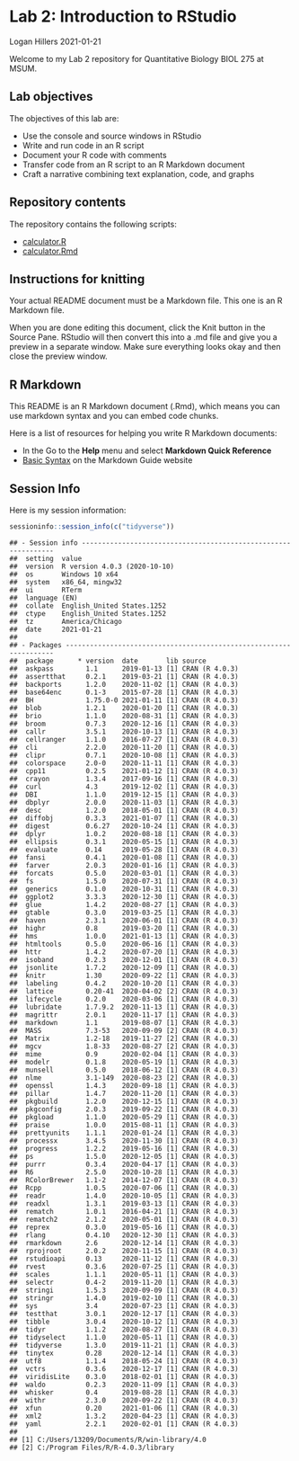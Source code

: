 Lab 2: Introduction to RStudio
================
Logan Hillers
2021-01-21

Welcome to my Lab 2 repository for Quantitative Biology BIOL 275 at
MSUM.

## Lab objectives

The objectives of this lab are:

  - Use the console and source windows in RStudio
  - Write and run code in an R script
  - Document your R code with comments
  - Transfer code from an R script to an R Markdown document
  - Craft a narrative combining text explanation, code, and graphs

## Repository contents

The repository contains the following scripts:

  - [calculator.R](calculator.R)
  - [calculator.Rmd](calculator.Rmd)

## Instructions for knitting

Your actual README document must be a Markdown file. This one is an R
Markdown file.

When you are done editing this document, click the Knit button in the
Source Pane. RStudio will then convert this into a .md file and give you
a preview in a separate window. Make sure everything looks okay and then
close the preview window.

## R Markdown

This README is an R Markdown document (.Rmd), which means you can use
markdown syntax and you can embed code chunks.

Here is a list of resources for helping you write R Markdown documents:

  - In the Go to the **Help** menu and select **Markdown Quick
    Reference**
  - [Basic Syntax](https://www.markdownguide.org/basic-syntax/) on the
    Markdown Guide website

## Session Info

Here is my session information:

``` r
sessioninfo::session_info(c("tidyverse"))
```

    ## - Session info ---------------------------------------------------------------
    ##  setting  value                       
    ##  version  R version 4.0.3 (2020-10-10)
    ##  os       Windows 10 x64              
    ##  system   x86_64, mingw32             
    ##  ui       RTerm                       
    ##  language (EN)                        
    ##  collate  English_United States.1252  
    ##  ctype    English_United States.1252  
    ##  tz       America/Chicago             
    ##  date     2021-01-21                  
    ## 
    ## - Packages -------------------------------------------------------------------
    ##  package      * version  date       lib source        
    ##  askpass        1.1      2019-01-13 [1] CRAN (R 4.0.3)
    ##  assertthat     0.2.1    2019-03-21 [1] CRAN (R 4.0.3)
    ##  backports      1.2.0    2020-11-02 [1] CRAN (R 4.0.3)
    ##  base64enc      0.1-3    2015-07-28 [1] CRAN (R 4.0.3)
    ##  BH             1.75.0-0 2021-01-11 [1] CRAN (R 4.0.3)
    ##  blob           1.2.1    2020-01-20 [1] CRAN (R 4.0.3)
    ##  brio           1.1.0    2020-08-31 [1] CRAN (R 4.0.3)
    ##  broom          0.7.3    2020-12-16 [1] CRAN (R 4.0.3)
    ##  callr          3.5.1    2020-10-13 [1] CRAN (R 4.0.3)
    ##  cellranger     1.1.0    2016-07-27 [1] CRAN (R 4.0.3)
    ##  cli            2.2.0    2020-11-20 [1] CRAN (R 4.0.3)
    ##  clipr          0.7.1    2020-10-08 [1] CRAN (R 4.0.3)
    ##  colorspace     2.0-0    2020-11-11 [1] CRAN (R 4.0.3)
    ##  cpp11          0.2.5    2021-01-12 [1] CRAN (R 4.0.3)
    ##  crayon         1.3.4    2017-09-16 [1] CRAN (R 4.0.3)
    ##  curl           4.3      2019-12-02 [1] CRAN (R 4.0.3)
    ##  DBI            1.1.0    2019-12-15 [1] CRAN (R 4.0.3)
    ##  dbplyr         2.0.0    2020-11-03 [1] CRAN (R 4.0.3)
    ##  desc           1.2.0    2018-05-01 [1] CRAN (R 4.0.3)
    ##  diffobj        0.3.3    2021-01-07 [1] CRAN (R 4.0.3)
    ##  digest         0.6.27   2020-10-24 [1] CRAN (R 4.0.3)
    ##  dplyr          1.0.2    2020-08-18 [1] CRAN (R 4.0.3)
    ##  ellipsis       0.3.1    2020-05-15 [1] CRAN (R 4.0.3)
    ##  evaluate       0.14     2019-05-28 [1] CRAN (R 4.0.3)
    ##  fansi          0.4.1    2020-01-08 [1] CRAN (R 4.0.3)
    ##  farver         2.0.3    2020-01-16 [1] CRAN (R 4.0.3)
    ##  forcats        0.5.0    2020-03-01 [1] CRAN (R 4.0.3)
    ##  fs             1.5.0    2020-07-31 [1] CRAN (R 4.0.3)
    ##  generics       0.1.0    2020-10-31 [1] CRAN (R 4.0.3)
    ##  ggplot2        3.3.3    2020-12-30 [1] CRAN (R 4.0.3)
    ##  glue           1.4.2    2020-08-27 [1] CRAN (R 4.0.3)
    ##  gtable         0.3.0    2019-03-25 [1] CRAN (R 4.0.3)
    ##  haven          2.3.1    2020-06-01 [1] CRAN (R 4.0.3)
    ##  highr          0.8      2019-03-20 [1] CRAN (R 4.0.3)
    ##  hms            1.0.0    2021-01-13 [1] CRAN (R 4.0.3)
    ##  htmltools      0.5.0    2020-06-16 [1] CRAN (R 4.0.3)
    ##  httr           1.4.2    2020-07-20 [1] CRAN (R 4.0.3)
    ##  isoband        0.2.3    2020-12-01 [1] CRAN (R 4.0.3)
    ##  jsonlite       1.7.2    2020-12-09 [1] CRAN (R 4.0.3)
    ##  knitr          1.30     2020-09-22 [1] CRAN (R 4.0.3)
    ##  labeling       0.4.2    2020-10-20 [1] CRAN (R 4.0.3)
    ##  lattice        0.20-41  2020-04-02 [2] CRAN (R 4.0.3)
    ##  lifecycle      0.2.0    2020-03-06 [1] CRAN (R 4.0.3)
    ##  lubridate      1.7.9.2  2020-11-13 [1] CRAN (R 4.0.3)
    ##  magrittr       2.0.1    2020-11-17 [1] CRAN (R 4.0.3)
    ##  markdown       1.1      2019-08-07 [1] CRAN (R 4.0.3)
    ##  MASS           7.3-53   2020-09-09 [2] CRAN (R 4.0.3)
    ##  Matrix         1.2-18   2019-11-27 [2] CRAN (R 4.0.3)
    ##  mgcv           1.8-33   2020-08-27 [2] CRAN (R 4.0.3)
    ##  mime           0.9      2020-02-04 [1] CRAN (R 4.0.3)
    ##  modelr         0.1.8    2020-05-19 [1] CRAN (R 4.0.3)
    ##  munsell        0.5.0    2018-06-12 [1] CRAN (R 4.0.3)
    ##  nlme           3.1-149  2020-08-23 [2] CRAN (R 4.0.3)
    ##  openssl        1.4.3    2020-09-18 [1] CRAN (R 4.0.3)
    ##  pillar         1.4.7    2020-11-20 [1] CRAN (R 4.0.3)
    ##  pkgbuild       1.2.0    2020-12-15 [1] CRAN (R 4.0.3)
    ##  pkgconfig      2.0.3    2019-09-22 [1] CRAN (R 4.0.3)
    ##  pkgload        1.1.0    2020-05-29 [1] CRAN (R 4.0.3)
    ##  praise         1.0.0    2015-08-11 [1] CRAN (R 4.0.3)
    ##  prettyunits    1.1.1    2020-01-24 [1] CRAN (R 4.0.3)
    ##  processx       3.4.5    2020-11-30 [1] CRAN (R 4.0.3)
    ##  progress       1.2.2    2019-05-16 [1] CRAN (R 4.0.3)
    ##  ps             1.5.0    2020-12-05 [1] CRAN (R 4.0.3)
    ##  purrr          0.3.4    2020-04-17 [1] CRAN (R 4.0.3)
    ##  R6             2.5.0    2020-10-28 [1] CRAN (R 4.0.3)
    ##  RColorBrewer   1.1-2    2014-12-07 [1] CRAN (R 4.0.3)
    ##  Rcpp           1.0.5    2020-07-06 [1] CRAN (R 4.0.3)
    ##  readr          1.4.0    2020-10-05 [1] CRAN (R 4.0.3)
    ##  readxl         1.3.1    2019-03-13 [1] CRAN (R 4.0.3)
    ##  rematch        1.0.1    2016-04-21 [1] CRAN (R 4.0.3)
    ##  rematch2       2.1.2    2020-05-01 [1] CRAN (R 4.0.3)
    ##  reprex         0.3.0    2019-05-16 [1] CRAN (R 4.0.3)
    ##  rlang          0.4.10   2020-12-30 [1] CRAN (R 4.0.3)
    ##  rmarkdown      2.6      2020-12-14 [1] CRAN (R 4.0.3)
    ##  rprojroot      2.0.2    2020-11-15 [1] CRAN (R 4.0.3)
    ##  rstudioapi     0.13     2020-11-12 [1] CRAN (R 4.0.3)
    ##  rvest          0.3.6    2020-07-25 [1] CRAN (R 4.0.3)
    ##  scales         1.1.1    2020-05-11 [1] CRAN (R 4.0.3)
    ##  selectr        0.4-2    2019-11-20 [1] CRAN (R 4.0.3)
    ##  stringi        1.5.3    2020-09-09 [1] CRAN (R 4.0.3)
    ##  stringr        1.4.0    2019-02-10 [1] CRAN (R 4.0.3)
    ##  sys            3.4      2020-07-23 [1] CRAN (R 4.0.3)
    ##  testthat       3.0.1    2020-12-17 [1] CRAN (R 4.0.3)
    ##  tibble         3.0.4    2020-10-12 [1] CRAN (R 4.0.3)
    ##  tidyr          1.1.2    2020-08-27 [1] CRAN (R 4.0.3)
    ##  tidyselect     1.1.0    2020-05-11 [1] CRAN (R 4.0.3)
    ##  tidyverse      1.3.0    2019-11-21 [1] CRAN (R 4.0.3)
    ##  tinytex        0.28     2020-12-14 [1] CRAN (R 4.0.3)
    ##  utf8           1.1.4    2018-05-24 [1] CRAN (R 4.0.3)
    ##  vctrs          0.3.6    2020-12-17 [1] CRAN (R 4.0.3)
    ##  viridisLite    0.3.0    2018-02-01 [1] CRAN (R 4.0.3)
    ##  waldo          0.2.3    2020-11-09 [1] CRAN (R 4.0.3)
    ##  whisker        0.4      2019-08-28 [1] CRAN (R 4.0.3)
    ##  withr          2.3.0    2020-09-22 [1] CRAN (R 4.0.3)
    ##  xfun           0.20     2021-01-06 [1] CRAN (R 4.0.3)
    ##  xml2           1.3.2    2020-04-23 [1] CRAN (R 4.0.3)
    ##  yaml           2.2.1    2020-02-01 [1] CRAN (R 4.0.3)
    ## 
    ## [1] C:/Users/13209/Documents/R/win-library/4.0
    ## [2] C:/Program Files/R/R-4.0.3/library
